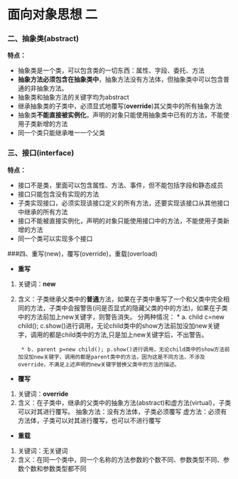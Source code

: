 # 面向对象思想 二

### 二、抽象类(abstract)
**特点：**
- 抽象类是一个类，可以包含类的一切东西：属性、字段、委托、方法
- **抽象方法必须包含在抽象类中**，抽象方法没有方法体，但抽象类中可以包含普通的非抽象方法。
- 抽象类和抽象方法的关键字均为abstract
- 继承抽象类的子类中，必须显式地覆写(**override**)其父类中的所有抽象方法
- 抽象类**不能直接被实例化**，声明的对象只能使用抽象类中已有的方法，不能使用子类新增的方法
- 同一个类只能继承唯一一个父类

### 三、接口(interface)
**特点：**
- 接口不是类，里面可以包含属性、方法、事件，但不能包括字段和静态成员
- 接口只能包含没有实现的方法
- 子类实现接口，必须实现该接口定义的所有方法，还要实现该接口从其他接口中继承的所有方法
- 接口不能被直接实例化，声明的对象只能使用接口中的方法，不能使用子类新增的方法
- 同一个类可以实现多个接口

###四、重写(new)，覆写(override)，重载(overload)
- **重写**
1. 关键词：**new**
2. 含义：子类继承父类中的**普通**方法，如果在子类中重写了一个和父类中完全相同的方法，子类中会报警告(问是否显式的隐藏父类的中的方法)，如果在子类中的方法前加上new关键字，则警告消失。
分两种情况：
		* a. child c=new child(); c.show()进行调用，无论child类中的show方法前加没加new关键字，调用的都是child类中的方法,只是加上new关键字后，不出警告。

		* b. parent p=new child(); p.show()进行调用，无论child类中的show方法前加没加new关键字，调用的都是parent类中的方法，因为这是不同方法，不涉及override，不满足上述声明的new关键字替换父类中的方法的描述。

- **覆写**
1. 关键词：**override**
2. 含义：在子类中，继承的父类中的抽象方法(abstract)和虚方法(virtual)，子类可以对其进行覆写。
	抽象方法：没有方法体，子类必须覆写
	虚方法：必须有方法体，子类可以对其进行覆写，也可以不进行覆写

- **重载**
1. 关键词：无关键词
2. 含义：在同一个类中，同一个名称的方法参数的个数不同、参数类型不同、参数个数和参数类型都不同
